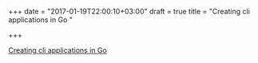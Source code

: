 +++
date = "2017-01-19T22:00:10+03:00"
draft = true
title = "Creating cli applications in Go "

+++

<p><a href="http://blog.dutchcoders.io/creating-cli-applications-in-golang">Creating cli applications in Go </a></p>
